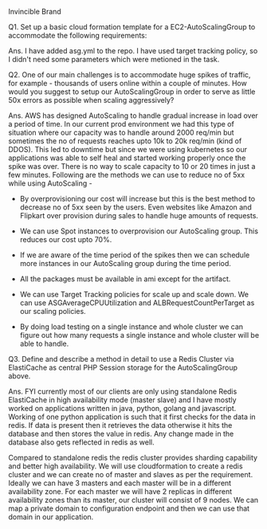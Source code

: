 Invincible Brand

Q1. Set up a basic cloud formation template for a EC2-AutoScalingGroup to accommodate the following requirements:

Ans. I have added asg.yml to the repo. I have used target tracking policy, so I didn't need some parameters which were metioned in the task. 

Q2. One of our main challenges is to accommodate huge spikes of traffic, for example - thousands of users online within a couple of minutes. How would you suggest to setup our AutoScalingGroup in order to serve as little 50x errors as possible when scaling aggressively?

Ans. AWS has designed AutoScaling to handle gradual increase in load over a period of time. In our current prod environment we had this type of situation where our capacity was to handle around 2000 req/min but sometimes the no of requests reaches upto 10k to 20k req/min (kind of DDOS). 
This led to downtime but since we were using kubernetes so our applications was able to self heal and started working properly once the spike was over. There is no way to scale capacity to 10 or 20 times in just a few minutes.
Following are the methods we can use to reduce no of 5xx while using AutoScaling -

- By overprovisioning our cost will increase but this is the best method to decrease no of 5xx seen by the users. Even websites like Amazon and Flipkart over provision during sales to handle huge amounts of requests.

- We can use Spot instances to overprovision our AutoScaling group. This reduces our cost upto 70%.

- If we are aware of the time period of the spikes then we can schedule more instances in our AutoScaling group during the time period.

- All the packages must be available in ami except for the artifact.

- We can use Target Tracking policies for scale up and scale down. We can use ASGAverageCPUUtilization and ALBRequestCountPerTarget as our scaling policies.

- By doing load testing on a single instance and whole cluster we can figure out how many requests a single instance and whole cluster will be able to handle.

Q3. Define and describe a method in detail to use a Redis Cluster via ElastiCache as central PHP Session storage for the AutoScalingGroup above.

Ans. FYI currently most of our clients are only using standalone Redis ElastiCache in high availability mode (master slave) and I have mostly worked on applications written in java, python, golang and javascript. Working of one python application is such that it first checks for the data in redis. If data is present then it retrieves the data otherwise it hits the database and then stores the value in redis. Any change made in the database also gets reflected in redis as well.

Compared to standalone redis the redis cluster provides sharding capability and better high availability. We will use cloudformation to create a redis cluster and we can create no of master and slaves as per the requirement. Ideally we can have 3 masters and each master will be in a different availability zone. For each master we will have 2 replicas in different availability zones than its master, our cluster will consist of 9 nodes. We can map  a private domain to configuration endpoint and then we can use that domain in our application.
